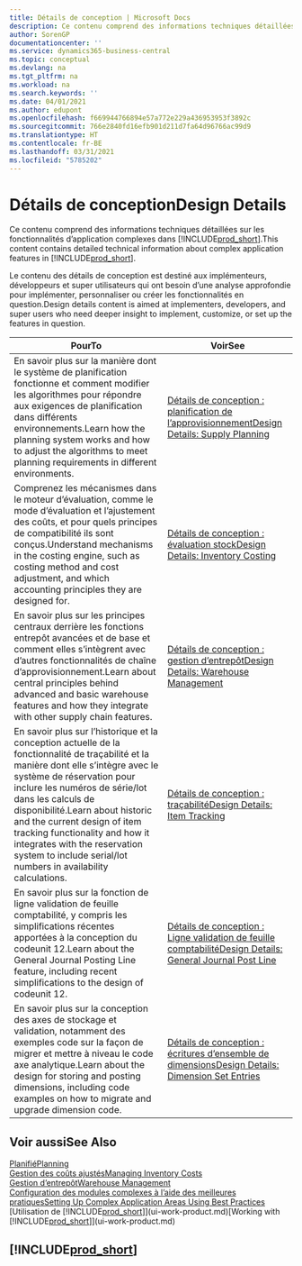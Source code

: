 ```yaml
---
title: Détails de conception | Microsoft Docs
description: Ce contenu comprend des informations techniques détaillées sur les fonctionnalités d’application complexes dans Business Central.
author: SorenGP
documentationcenter: ''
ms.service: dynamics365-business-central
ms.topic: conceptual
ms.devlang: na
ms.tgt_pltfrm: na
ms.workload: na
ms.search.keywords: ''
ms.date: 04/01/2021
ms.author: edupont
ms.openlocfilehash: f669944766894e57a772e229a436953953f3892c
ms.sourcegitcommit: 766e2840fd16efb901d211d7fa64d96766ac99d9
ms.translationtype: HT
ms.contentlocale: fr-BE
ms.lasthandoff: 03/31/2021
ms.locfileid: "5785202"
---
```

# <a name="design-details"></a><span data-ttu-id="c4908-103">Détails de conception</span><span class="sxs-lookup"><span data-stu-id="c4908-103">Design Details</span></span>
<span data-ttu-id="c4908-104">Ce contenu comprend des informations techniques détaillées sur les fonctionnalités d’application complexes dans [!INCLUDE[prod_short](includes/prod_short.md)].</span><span class="sxs-lookup"><span data-stu-id="c4908-104">This content contains detailed technical information about complex application features in [!INCLUDE[prod_short](includes/prod_short.md)].</span></span>  

 <span data-ttu-id="c4908-105">Le contenu des détails de conception est destiné aux implémenteurs, développeurs et super utilisateurs qui ont besoin d’une analyse approfondie pour implémenter, personnaliser ou créer les fonctionnalités en question.</span><span class="sxs-lookup"><span data-stu-id="c4908-105">Design details content is aimed at implementers, developers, and super users who need deeper insight to implement, customize, or set up the features in question.</span></span>  

|<span data-ttu-id="c4908-106">**Pour**</span><span class="sxs-lookup"><span data-stu-id="c4908-106">**To**</span></span>|<span data-ttu-id="c4908-107">**Voir**</span><span class="sxs-lookup"><span data-stu-id="c4908-107">**See**</span></span>|  
|------------|-------------|  
|<span data-ttu-id="c4908-108">En savoir plus sur la manière dont le système de planification fonctionne et comment modifier les algorithmes pour répondre aux exigences de planification dans différents environnements.</span><span class="sxs-lookup"><span data-stu-id="c4908-108">Learn how the planning system works and how to adjust the algorithms to meet planning requirements in different environments.</span></span>|[<span data-ttu-id="c4908-109">Détails de conception : planification de l’approvisionnement</span><span class="sxs-lookup"><span data-stu-id="c4908-109">Design Details: Supply Planning</span></span>](design-details-supply-planning.md)|  
|<span data-ttu-id="c4908-110">Comprenez les mécanismes dans le moteur d’évaluation, comme le mode d’évaluation et l’ajustement des coûts, et pour quels principes de compatibilité ils sont conçus.</span><span class="sxs-lookup"><span data-stu-id="c4908-110">Understand mechanisms in the costing engine, such as costing method and cost adjustment, and which accounting principles they are designed for.</span></span>|[<span data-ttu-id="c4908-111">Détails de conception : évaluation stock</span><span class="sxs-lookup"><span data-stu-id="c4908-111">Design Details: Inventory Costing</span></span>](design-details-inventory-costing.md)|  
|<span data-ttu-id="c4908-112">En savoir plus sur les principes centraux derrière les fonctions entrepôt avancées et de base et comment elles s’intègrent avec d’autres fonctionnalités de chaîne d’approvisionnement.</span><span class="sxs-lookup"><span data-stu-id="c4908-112">Learn about central principles behind advanced and basic warehouse features and how they integrate with other supply chain features.</span></span>|[<span data-ttu-id="c4908-113">Détails de conception : gestion d’entrepôt</span><span class="sxs-lookup"><span data-stu-id="c4908-113">Design Details: Warehouse Management</span></span>](design-details-warehouse-management.md)|  
|<span data-ttu-id="c4908-114">En savoir plus sur l’historique et la conception actuelle de la fonctionnalité de traçabilité et la manière dont elle s’intègre avec le système de réservation pour inclure les numéros de série/lot dans les calculs de disponibilité.</span><span class="sxs-lookup"><span data-stu-id="c4908-114">Learn about historic and the current design of item tracking functionality and how it integrates with the reservation system to include serial/lot numbers in availability calculations.</span></span>|[<span data-ttu-id="c4908-115">Détails de conception : traçabilité</span><span class="sxs-lookup"><span data-stu-id="c4908-115">Design Details: Item Tracking</span></span>](design-details-item-tracking.md)|  
|<span data-ttu-id="c4908-116">En savoir plus sur la fonction de ligne validation de feuille comptabilité, y compris les simplifications récentes apportées à la conception du codeunit 12.</span><span class="sxs-lookup"><span data-stu-id="c4908-116">Learn about the General Journal Posting Line feature, including recent simplifications to the design of codeunit 12.</span></span>|[<span data-ttu-id="c4908-117">Détails de conception : Ligne validation de feuille comptabilité</span><span class="sxs-lookup"><span data-stu-id="c4908-117">Design Details: General Journal Post Line</span></span>](design-details-general-journal-post-line.md)|
|<span data-ttu-id="c4908-118">En savoir plus sur la conception des axes de stockage et validation, notamment des exemples code sur la façon de migrer et mettre à niveau le code axe analytique.</span><span class="sxs-lookup"><span data-stu-id="c4908-118">Learn about the design for storing and posting dimensions, including code examples on how to migrate and upgrade dimension code.</span></span>|[<span data-ttu-id="c4908-119">Détails de conception : écritures d’ensemble de dimensions</span><span class="sxs-lookup"><span data-stu-id="c4908-119">Design Details: Dimension Set Entries</span></span>](design-details-dimension-set-entries-overview.md)|

## <a name="see-also"></a><span data-ttu-id="c4908-120">Voir aussi</span><span class="sxs-lookup"><span data-stu-id="c4908-120">See Also</span></span>

[<span data-ttu-id="c4908-121">Planifié</span><span class="sxs-lookup"><span data-stu-id="c4908-121">Planning</span></span>](production-planning.md)  
[<span data-ttu-id="c4908-122">Gestion des coûts ajustés</span><span class="sxs-lookup"><span data-stu-id="c4908-122">Managing Inventory Costs</span></span>](finance-manage-inventory-costs.md)  
[<span data-ttu-id="c4908-123">Gestion d’entrepôt</span><span class="sxs-lookup"><span data-stu-id="c4908-123">Warehouse Management</span></span>](warehouse-manage-warehouse.md)  
[<span data-ttu-id="c4908-124">Configuration des modules complexes à l’aide des meilleures pratiques</span><span class="sxs-lookup"><span data-stu-id="c4908-124">Setting Up Complex Application Areas Using Best Practices</span></span>](set-up-complex-application-areas-using-best-practices.md)  
<span data-ttu-id="c4908-125">[Utilisation de [!INCLUDE[prod_short](includes/prod_short.md)]](ui-work-product.md)</span><span class="sxs-lookup"><span data-stu-id="c4908-125">[Working with [!INCLUDE[prod_short](includes/prod_short.md)]](ui-work-product.md)</span></span>  

## [!INCLUDE[prod_short](includes/free_trial_md.md)]  

